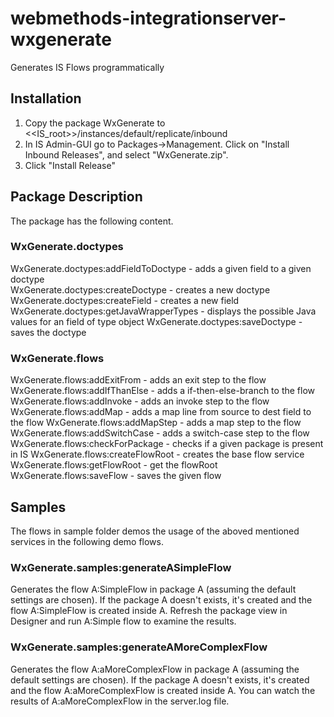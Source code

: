 # webmethods-integrationserver-wxgenerate
Generates IS Flows programmatically

## Installation
1) Copy the package WxGenerate to <<IS_root>>/instances/default/replicate/inbound
2) In IS Admin-GUI go to Packages->Management. Click on "Install Inbound Releases", and select "WxGenerate.zip".
3) Click "Install Release"

## Package Description
The package has the following content.

### WxGenerate.doctypes
WxGenerate.doctypes:addFieldToDoctype		- adds a given field to a given doctype<br />
WxGenerate.doctypes:createDoctype			- creates a new doctype<br />
WxGenerate.doctypes:createField				- creates a new field<br />
WxGenerate.doctypes:getJavaWrapperTypes		- displays the possible Java values for an field of type object
WxGenerate.doctypes:saveDoctype				- saves the doctype

### WxGenerate.flows
WxGenerate.flows:addExitFrom				- adds an exit step to the flow
WxGenerate.flows:addIfThanElse				- adds a if-then-else-branch to the flow
WxGenerate.flows:addInvoke					- adds an invoke step to the flow
WxGenerate.flows:addMap						- adds a map line from source to dest field to the flow
WxGenerate.flows:addMapStep					- adds a map step to the flow
WxGenerate.flows:addSwitchCase				- adds a switch-case step to the flow
WxGenerate.flows:checkForPackage			- checks if a given package is present in IS
WxGenerate.flows:createFlowRoot				- creates the base flow service
WxGenerate.flows:getFlowRoot				- get the flowRoot
WxGenerate.flows:saveFlow					- saves the given flow

## Samples
The flows in sample folder demos the usage of the aboved mentioned services in the following demo flows.

### WxGenerate.samples:generateASimpleFlow
Generates the flow A:SimpleFlow in package A (assuming the default settings are chosen).
If the package A doesn't exists, it's created and the flow A:SimpleFlow is created inside A.
Refresh the package view in Designer and run A:Simple flow to examine the results.

### WxGenerate.samples:generateAMoreComplexFlow
Generates the flow A:aMoreComplexFlow in package A (assuming the default settings are chosen).
If the package A doesn't exists, it's created and the flow A:aMoreComplexFlow is created inside A.
You can watch the results of A:aMoreComplexFlow in the server.log file.

